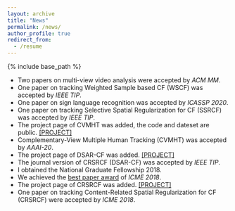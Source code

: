 ```yaml
---
layout: archive
title: "News"
permalink: /news/
author_profile: true
redirect_from:
  - /resume
---
```


{% include base_path %}
* Two papers on multi-view video analysis were accepted by _ACM MM_.
* One paper on tracking Weighted Sample based CF (WSCF) was accepted by _IEEE TIP_.
* One paper on sign language recognition was accepted by _ICASSP 2020_.
* One paper on tracking Selective Spatial Regularization for CF (SSRCF) was accepted by _IEEE TIP_.
* The project page of CVMHT was added, the code and dateset are public. [[PROJECT]](https://github.com/HanRuize/CVMHT)
* Complementary-View Multiple Human Tracking (CVMHT) was accepted by _AAAI-20_.
* The project page of DSAR-CF was added. [[PROJECT]](https://github.com/HanRuize/DSAR-CF)
* The journal version of CRSRCF (DSAR-CF) was accepted by _IEEE TIP_.
* I obtained the National Graduate Fellowship 2018.
* We achieved the [best paper award](http://www.icme2018.org/conf_awards) of _ICME 2018_.
* The project page of CRSRCF was added. [[PROJECT]](https://github.com/HanRuize/CRSRCF)
* One paper on tracking Content-Related Spatial Regularization for CF (CRSRCF) were accepted by _ICME 2018_.



